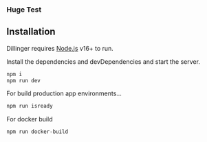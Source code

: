 ### Huge Test
## Installation

Dillinger requires [Node.js](https://nodejs.org/) v16+ to run.

Install the dependencies and devDependencies and start the server.

```sh
npm i
npm run dev
```

For build production app environments...

```sh
npm run isready
```

For docker build

```sh
npm run docker-build
```
